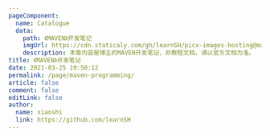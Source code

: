 ```yaml
---
pageComponent:
  name: Catalogue
  data:
    path: 《MAVEN》开发笔记
    imgUrl: https://cdn.staticaly.com/gh/learnSH/picx-images-hosting@master/20230405/Java.3pbg3ytg9as0.png
    description: 本章内容是博主的MAVEN开发笔记，非教程文档，请以官方文档为准。
title: 《MAVEN》开发笔记
date: 2021-03-25 19:50:12
permalink: /page/maven-programming/
article: false
comment: false
editLink: false
author:
  name: xiaoshi
  link: https://github.com/learnSH
---
```

